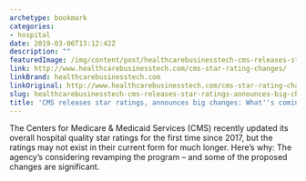 ```yaml
---
archetype: bookmark
categories:
- hospital
date: 2019-03-06T13:12:42Z
description: ""
featuredImage: /img/content/post/healthcarebusinesstech-cms-releases-star-ratings-announces-big-changes-what-s-coming-for-hospitals.jpg
link: http://www.healthcarebusinesstech.com/cms-star-rating-changes/
linkBrand: healthcarebusinesstech.com
linkOriginal: http://www.healthcarebusinesstech.com/cms-star-rating-changes/
slug: healthcarebusinesstech-cms-releases-star-ratings-announces-big-changes-what-s-coming-for-hospitals
title: 'CMS releases star ratings, announces big changes: What''s coming for hospitals'
---
```

The Centers for Medicare & Medicaid Services (CMS) recently updated its overall hospital quality star ratings for the first time since 2017, but the ratings may not exist in their current form for much longer. Here’s why: The agency’s considering revamping the program – and some of the proposed changes are significant. 

